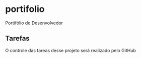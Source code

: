 # portifolio
Portifólio de Desenvolvedor

## Tarefas

O controle das tareas desse projeto será realizado pelo GitHub
